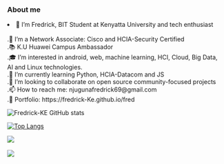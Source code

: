 ### About me
<li>💬 I’m Fredrick, BIT Student at Kenyatta University and tech enthusiast</li><br> 
.🔭 I’m a Network Associate: Cisco and HCIA-Security Certified<br>
.📚 K.U Huawei  Campus Ambassador<br>
.🎓 I’m interested in android, web, machine learning, HCI, Cloud, Big Data, AI and Linux technologies.<br>
.🌱 I’m currently learning Python, HCIA-Datacom and JS<br>
.🦒 I’m looking to collaborate on open source community-focused projects<br>
.📫 How to reach me: njugunafredrick69@gmail.com<br>
.👀 Portfolio: https://fredrick-Ke.github.io/fred




![Fredrick-KE GitHub stats](https://github-readme-stats.vercel.app/api?username=Fredrick-KE&theme=maroongold&show_icons=true)

[![Top Langs](https://github-readme-stats.vercel.app/api/top-langs/?username=Fredrick-KE&theme=omni&layout=compact)](https://github.com/Fredrick-KE/github-readme-stats)

<a href="https://github.com/anuraghazra/github-readme-stats">
  <img align="center" src="https://github-readme-stats.vercel.app/api/pin/?username=anuraghazra&theme=gruvbox_light&repo=github-readme-stats" />
</a><br>
<a href="https://github.com/anuraghazra/Convoychat"><br>
  <img align="center" src="https://github-readme-stats.vercel.app/api/pin/?username=anuraghazra&theme=highcontrast&repo=Convoychat" />
</a><br><br>


